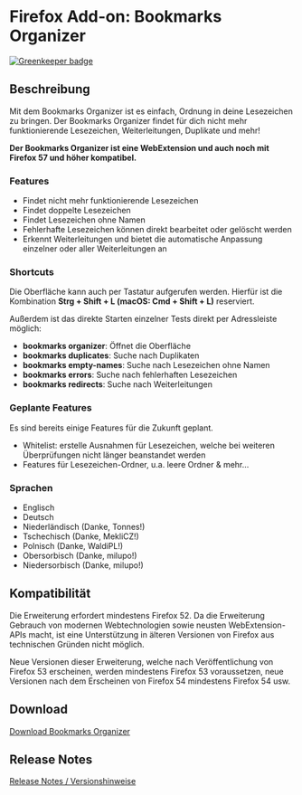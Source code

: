 # Firefox Add-on: Bookmarks Organizer

[![Greenkeeper badge](https://badges.greenkeeper.io/cadeyrn/bookmarks-organizer.svg)](https://greenkeeper.io/)

## Beschreibung

Mit dem Bookmarks Organizer ist es einfach, Ordnung in deine Lesezeichen zu bringen. Der Bookmarks Organizer findet für
dich nicht mehr funktionierende Lesezeichen, Weiterleitungen, Duplikate und mehr!

**Der Bookmarks Organizer ist eine WebExtension und auch noch mit Firefox 57 und höher kompatibel.**

### Features

- Findet nicht mehr funktionierende Lesezeichen
- Findet doppelte Lesezeichen
- Findet Lesezeichen ohne Namen
- Fehlerhafte Lesezeichen können direkt bearbeitet oder gelöscht werden
- Erkennt Weiterleitungen und bietet die automatische Anpassung einzelner oder aller Weiterleitungen an

### Shortcuts

Die Oberfläche kann auch per Tastatur aufgerufen werden. Hierfür ist die Kombination **Strg + Shift + L
(macOS: Cmd + Shift + L)** reserviert.

Außerdem ist das direkte Starten einzelner Tests direkt per Adressleiste möglich:

- **bookmarks organizer**: Öffnet die Oberfläche
- **bookmarks duplicates**: Suche nach Duplikaten
- **bookmarks empty-names**: Suche nach Lesezeichen ohne Namen
- **bookmarks errors**: Suche nach fehlerhaften Lesezeichen
- **bookmarks redirects**: Suche nach Weiterleitungen

### Geplante Features

Es sind bereits einige Features für die Zukunft geplant.

- Whitelist: erstelle Ausnahmen für Lesezeichen, welche bei weiteren Überprüfungen nicht länger beanstandet werden
- Features für Lesezeichen-Ordner, u.a. leere Ordner
& mehr…

### Sprachen

- Englisch
- Deutsch
- Niederländisch (Danke, Tonnes!)
- Tschechisch (Danke, MekliCZ!)
- Polnisch (Danke, WaldiPL!)
- Obersorbisch (Danke, milupo!)
- Niedersorbisch (Danke, milupo!)

## Kompatibilität

Die Erweiterung erfordert mindestens Firefox 52. Da die Erweiterung Gebrauch von modernen Webtechnologien sowie neusten
WebExtension-APIs macht, ist eine Unterstützung in älteren Versionen von Firefox aus technischen Gründen nicht möglich.

Neue Versionen dieser Erweiterung, welche nach Veröffentlichung von Firefox 53 erscheinen, werden mindestens Firefox 53
voraussetzen, neue Versionen nach dem Erscheinen von Firefox 54 mindestens Firefox 54 usw.

## Download

[Download Bookmarks Organizer](https://addons.mozilla.org/de/firefox/addon/bookmarks-organizer/)

## Release Notes

[Release Notes / Versionshinweise](CHANGELOG.md "Release Notes")
